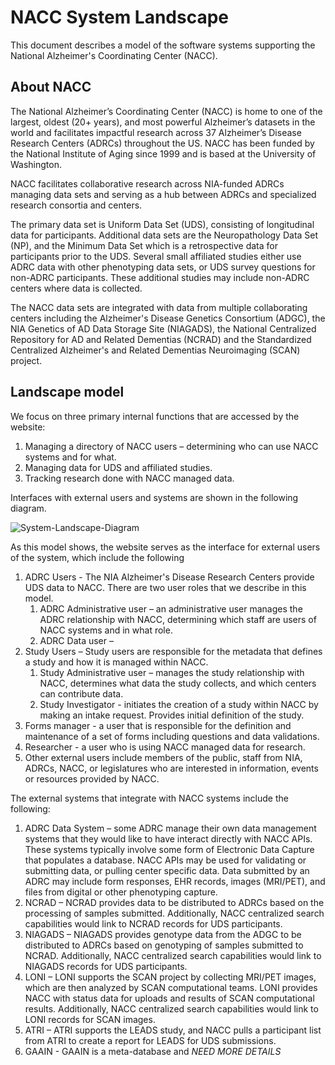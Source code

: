 # NACC System Landscape

This document describes a model of the software systems supporting the National Alzheimer's Coordinating Center (NACC).

## About NACC
The National Alzheimer’s Coordinating Center (NACC) is home to one of the largest, oldest (20+ years), and most powerful Alzheimer’s datasets in the world and facilitates impactful research across 37 Alzheimer’s Disease Research Centers (ADRCs) throughout the US.
NACC has been funded by the National Institute of Aging since 1999 and is based at the University of Washington.

NACC facilitates collaborative research across NIA-funded ADRCs managing data sets and serving as a hub between ADRCs and specialized research consortia and centers.

The primary data set is Uniform Data Set (UDS), consisting of longitudinal data for participants.
Additional data sets are the Neuropathology Data Set (NP), and the Minimum Data Set which is a retrospective data for participants prior to the UDS.
Several small affiliated studies either use ADRC data with other phenotyping data sets, or UDS survey questions for non-ADRC participants.
These additional studies may include non-ADRC centers where data is collected.

The NACC data sets are integrated with data from multiple collaborating centers including
the Alzheimer's Disease Genetics Consortium (ADGC), 
the NIA Genetics of AD Data Storage Site (NIAGADS), 
the National Centralized Repository for AD and Related Dementias (NCRAD) and 
the Standardized Centralized Alzheimer's and Related Dementias Neuroimaging (SCAN) project.

## Landscape model

We focus on three primary internal functions that are accessed by the website:

1. Managing a directory of NACC users – determining who can use NACC systems and for what.
2. Managing data for UDS and affiliated studies.
3. Tracking research done with NACC managed data.

Interfaces with external users and systems are shown in the following diagram.

![System-Landscape-Diagram](images/structurizr-SystemLandscape.svg)

As this model shows, the website serves as the interface for external users of the system, which include the following

1. ADRC Users - The NIA Alzheimer's Disease Research Centers provide UDS data to NACC. 
   There are two user roles that we describe in this model.
    1. ADRC Administrative user – an administrative user manages the ADRC relationship with NACC, determining which staff are users of NACC systems and in what role.
    2. ADRC Data user – 
2. Study Users – Study users are responsible for the metadata that defines a study and how it is managed within NACC.
    1. Study Administrative user – manages the study relationship with NACC, determines what data the study collects, and which centers can contribute data.
    2. Study Investigator - initiates the creation of a study within NACC by making an intake request. Provides initial definition of the study.
3. Forms manager - a user that is responsible for the definition and maintenance of a set of forms including questions and data validations.
4. Researcher - a user who is using NACC managed data for research.
5. Other external users include members of the public, staff from NIA, ADRCs, NACC, or legislatures who are interested in information, events or resources provided by NACC.

The external systems that integrate with NACC systems include the following:

1. ADRC Data System – some ADRC manage their own data management systems that they would like to have interact directly with NACC APIs. 
   These systems typically involve some form of Electronic Data Capture that populates a database. 
   NACC APIs may be used for validating or submitting data, or pulling center specific data.
   Data submitted by an ADRC may include form responses, EHR records, images (MRI/PET), and files from digital or other phenotyping capture.
2. NCRAD – NCRAD provides data to be distributed to ADRCs based on the processing of samples submitted.
   Additionally, NACC centralized search capabilities would link to NCRAD records for UDS participants.
3. NIAGADS – NIAGADS provides genotype data from the ADGC to be distributed to ADRCs based on genotyping of samples submitted to NCRAD.
   Additionally, NACC centralized search capabilities would link to NIAGADS records for UDS participants.
4. LONI – LONI supports the SCAN project by collecting MRI/PET images, which are then analyzed by SCAN computational teams.
   LONI provides NACC with status data for uploads and results of SCAN computational results.
   Additionally, NACC centralized search capabilities would link to LONI records for SCAN images.
5. ATRI – ATRI supports the LEADS study, and NACC pulls a participant list from ATRI to create a report for LEADS for UDS submissions.
6. GAAIN - GAAIN is a meta-database and *NEED MORE DETAILS*



